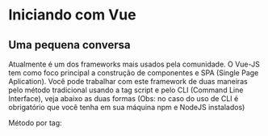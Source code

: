 # Iniciando com Vue

## Uma pequena conversa

Atualmente é um dos frameworks mais usados pela comunidade. O Vue-JS tem como foco principal  a construção de componentes e SPA (Single Page Aplication). Você pode trabalhar com este framework de duas maneiras pelo método tradicional usando a tag script e pelo CLI (Command Line Interface), veja abaixo as duas formas (Obs: no caso do uso de CLI é obrigatório que você tenha em sua máquina npm e NodeJS instalados)

Método por tag:  <script src ="https://cdn.jsdelivr.net/npm/vue"></ script>

Método por CLI: npm install vue-cli -g (Detalhe importante: -g é uma instalação goblal! Então é necessário que você esteja em super usuário para está opção.)

## Iniciando nossa aplicação “Hello World”

 Para iniciar uma aplicação, crie uma pasta na Área de trabalho chamada de Projeto_Vue. Logo após   criada a pasta abra a mesma no terminal pelo comando CD + caminho diretório. Feito essas etapas então digite os seguintes comandos no terminal ou CMD:

Vue init webpack-simple  Hello-World

### Entendendo em partes o que aconteceu no terminal<br>

O comando que digitamos acima é para criarmos uma aplicação usando o template (webpack-simple), que no nosso caso seria uma aplicação básica. Após digitarmos o comando e mandarmos um enter, irá aparecer algumas perguntinhas básicas para você colocar o nome do projeto, autor e descrição. Mesmo feito essas partes ainda precisamos digitar mais alguns comando em nosso terminal para que possa em fim rodarmos nossa aplicação com Vue, são eles:

cd Hello-World //Para abrir a pasta da aplicação
npm install //Baixar os pacotes
npm run dev //Executa o projeto no navegador

 Por fim então temos executando em nosso navegador um index de apresentação do Vue.